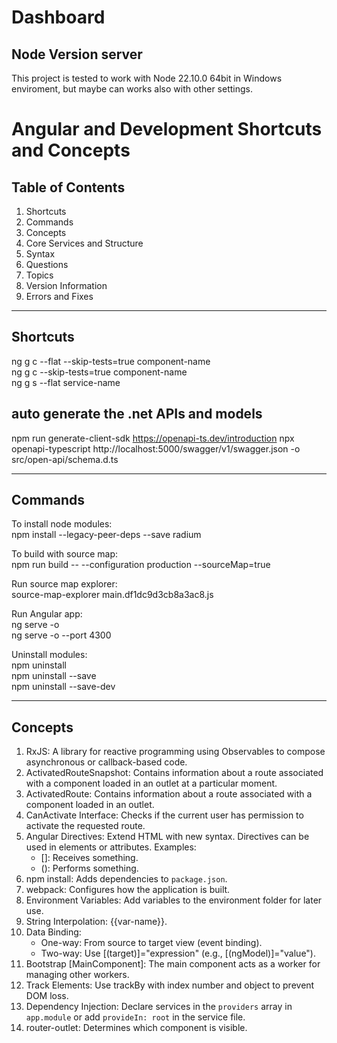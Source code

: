 #  Dashboard


## Node Version server

This project is tested to work with Node 22.10.0 64bit in Windows enviroment, but maybe can works also with other settings.


# Angular and Development Shortcuts and Concepts

## Table of Contents
1. Shortcuts
2. Commands
3. Concepts
4. Core Services and Structure
5. Syntax
6. Questions
7. Topics
8. Version Information
9. Errors and Fixes

---

## Shortcuts
ng g c --flat --skip-tests=true component-name  
ng g c --skip-tests=true component-name  
ng g s --flat service-name  

## auto generate the .net APIs and models
npm run generate-client-sdk 
https://openapi-ts.dev/introduction
npx openapi-typescript http://localhost:5000/swagger/v1/swagger.json -o src/open-api/schema.d.ts

---

## Commands
To install node modules:  
npm install --legacy-peer-deps --save radium  

To build with source map:  
npm run build -- --configuration production --sourceMap=true  

Run source map explorer:  
source-map-explorer main.df1dc9d3cb8a3ac8.js  

Run Angular app:  
ng serve -o  
ng serve -o --port 4300  

Uninstall modules:  
npm uninstall <name of the module>  
npm uninstall <name of the module> --save  
npm uninstall <name of the module> --save-dev  

---

## Concepts
1. RxJS: A library for reactive programming using Observables to compose asynchronous or callback-based code.  
2. ActivatedRouteSnapshot: Contains information about a route associated with a component loaded in an outlet at a particular moment.  
3. ActivatedRoute: Contains information about a route associated with a component loaded in an outlet.  
4. CanActivate Interface: Checks if the current user has permission to activate the requested route.  
5. Angular Directives: Extend HTML with new syntax. Directives can be used in elements or attributes. Examples:  
   - []: Receives something.  
   - (): Performs something.  
6. npm install: Adds dependencies to `package.json`.  
7. webpack: Configures how the application is built.  
8. Environment Variables: Add variables to the environment folder for later use.  
9. String Interpolation: {{var-name}}.  
10. Data Binding:  
    - One-way: From source to target view (event binding).  
    - Two-way: Use [(target)]="expression" (e.g., [(ngModel)]="value").  
11. Bootstrap [MainComponent]: The main component acts as a worker for managing other workers.  
12. Track Elements: Use trackBy with index number and object to prevent DOM loss.  
13. Dependency Injection: Declare services in the `providers` array in `app.module` or add `provideIn: root` in the service file.  
14. router-outlet: Determines which component is visible.  

